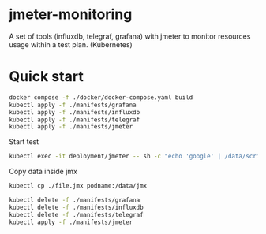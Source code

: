 # jmeter-monitoring
A set of tools (influxdb, telegraf, grafana) with jmeter to monitor resources usage within a test plan. (Kubernetes)

# Quick start
```sh
docker compose -f ./docker/docker-compose.yaml build
kubectl apply -f ./manifests/grafana
kubectl apply -f ./manifests/influxdb
kubectl apply -f ./manifests/telegraf
kubectl apply -f ./manifests/jmeter
```
Start test
```sh
kubectl exec -it deployment/jmeter -- sh -c "echo 'google' | /data/scripts/run.sh"
```
Copy data inside jmx
```sh
kubectl cp ./file.jmx podname:/data/jmx
```  
```sh
kubectl delete -f ./manifests/grafana
kubectl delete -f ./manifests/influxdb
kubectl delete -f ./manifests/telegraf
kubectl apply -f ./manifests/jmeter
```